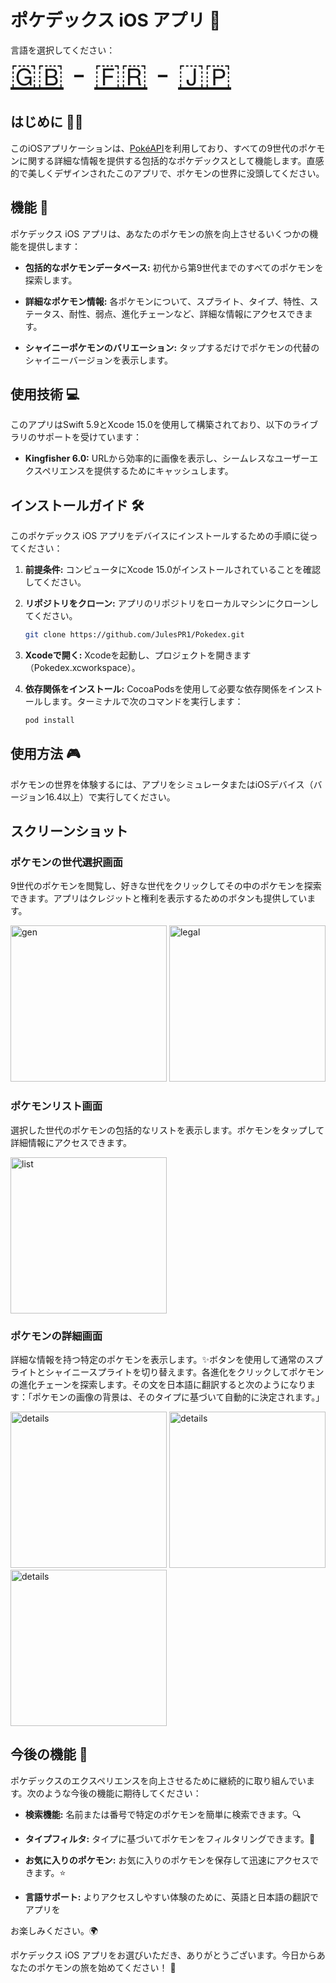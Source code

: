 # ポケデックス iOS アプリ 📱

言語を選択してください：
<br>
<font size="40">
[🇬🇧](/README.md) - [🇫🇷](/README_assets/README_fr.md) - [🇯🇵](/README_assets/README_ja.md)
</font>

## はじめに 🧑‍💻

このiOSアプリケーションは、[PokéAPI](https://api-pokemon-fr.vercel.app/)を利用しており、すべての9世代のポケモンに関する詳細な情報を提供する包括的なポケデックスとして機能します。直感的で美しくデザインされたこのアプリで、ポケモンの世界に没頭してください。

## 機能 🧩

ポケデックス iOS アプリは、あなたのポケモンの旅を向上させるいくつかの機能を提供します：

- **包括的なポケモンデータベース:** 初代から第9世代までのすべてのポケモンを探索します。
  
- **詳細なポケモン情報:** 各ポケモンについて、スプライト、タイプ、特性、ステータス、耐性、弱点、進化チェーンなど、詳細な情報にアクセスできます。

- **シャイニーポケモンのバリエーション:** タップするだけでポケモンの代替のシャイニーバージョンを表示します。

## 使用技術 💻

このアプリはSwift 5.9とXcode 15.0を使用して構築されており、以下のライブラリのサポートを受けています：

- **Kingfisher 6.0:** URLから効率的に画像を表示し、シームレスなユーザーエクスペリエンスを提供するためにキャッシュします。

## インストールガイド 🛠️

このポケデックス iOS アプリをデバイスにインストールするための手順に従ってください：

1. **前提条件:** コンピュータにXcode 15.0がインストールされていることを確認してください。

2. **リポジトリをクローン:** アプリのリポジトリをローカルマシンにクローンしてください。

   ```bash
   git clone https://github.com/JulesPR1/Pokedex.git
   ```

3. **Xcodeで開く:** Xcodeを起動し、プロジェクトを開きます（Pokedex.xcworkspace）。

4. **依存関係をインストール:** CocoaPodsを使用して必要な依存関係をインストールします。ターミナルで次のコマンドを実行します：

   ```bash
   pod install
   ```

## 使用方法 🎮

ポケモンの世界を体験するには、アプリをシミュレータまたはiOSデバイス（バージョン16.4以上）で実行してください。

## スクリーンショット

### ポケモンの世代選択画面

9世代のポケモンを閲覧し、好きな世代をクリックしてその中のポケモンを探索できます。アプリはクレジットと権利を表示するためのボタンも提供しています。

<p float="left">

<img src="/README_assets/gen_choice.jpg" alt="gen" style="width:250px;"/>

<img src="/README_assets/legal.jpg" alt="legal" style="width:250px;"/>

</p>

### ポケモンリスト画面

選択した世代のポケモンの包括的なリストを表示します。ポケモンをタップして詳細情報にアクセスできます。

<img src="/README_assets/pokemons_list_view.jpg" alt="list" style="width:250px;"/>

### ポケモンの詳細画面

詳細な情報を持つ特定のポケモンを表示します。✨ボタンを使用して通常のスプライトとシャイニースプライトを切り替えます。各進化をクリックしてポケモンの進化チェーンを探索します。その文を日本語に翻訳すると次のようになります：「ポケモンの画像の背景は、そのタイプに基づいて自動的に決定されます。」

<img src="/README_assets/p_1.jpg" alt="details" style="width:250px;"/>
<img src="/README_assets/p_2.jpg" alt="details" style="width:250px;"/>
<img src="/README_assets/p_3.jpg" alt="details" style="width:250px;"/>

## 今後の機能 🚧

ポケデックスのエクスペリエンスを向上させるために継続的に取り組んでいます。次のような今後の機能に期待してください：

- **検索機能:** 名前または番号で特定のポケモンを簡単に検索できます。🔍
  
- **タイプフィルタ:** タイプに基づいてポケモンをフィルタリングできます。🧪

- **お気に入りのポケモン:** お気に入りのポケモンを保存して迅速にアクセスできます。⭐
  
- **言語サポート:** よりアクセスしやすい体験のために、英語と日本語の翻訳でアプリを

お楽しみください。🌍

ポケデックス iOS アプリをお選びいただき、ありがとうございます。今日からあなたのポケモンの旅を始めてください！ 🌟